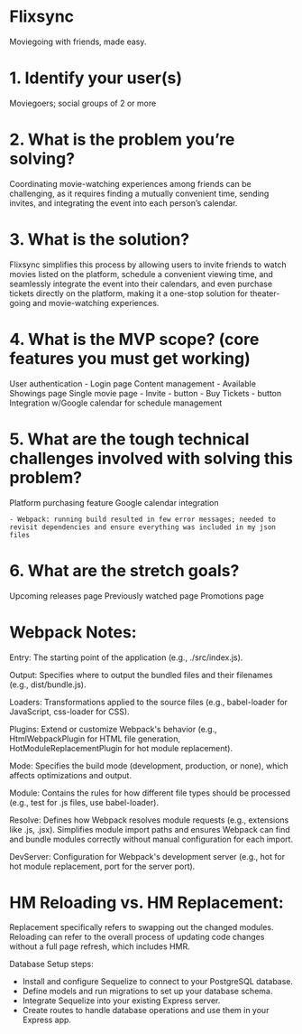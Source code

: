 # Flixsync
Moviegoing with friends, made easy.


# 1. Identify your user(s)
Moviegoers; social groups of 2 or more 

# 2. What is the problem you’re solving?
Coordinating movie-watching experiences among friends can be challenging, as it requires finding a mutually convenient time, sending invites, and integrating the event into each person’s calendar.

# 3. What is the solution?
Flixsync simplifies this process by allowing users to invite friends to watch movies listed on the platform, schedule a convenient viewing time, and seamlessly integrate the event into their calendars, and even purchase tickets directly on the platform, making it a one-stop solution for theater-going and movie-watching experiences.

# 4. What is the MVP scope? (core features you must get working)
User authentication
    - Login page 
Content management
    - Available Showings page 
Single movie page
    - Invite - button
    - Buy Tickets - button 
Integration w/Google calendar for schedule management

# 5. What are the tough technical challenges involved with solving this problem?
Platform purchasing feature 
Google calendar integration 

    - Webpack: running build resulted in few error messages; needed to revisit dependencies and ensure everything was included in my json files

# 6. What are the stretch goals?
Upcoming releases page
Previously watched page 
Promotions page 



# Webpack Notes:

Entry: The starting point of the application (e.g., ./src/index.js).

Output: Specifies where to output the bundled files and their filenames (e.g., dist/bundle.js).

Loaders: Transformations applied to the source files (e.g., babel-loader for JavaScript, css-loader for CSS).

Plugins: Extend or customize Webpack's behavior (e.g., HtmlWebpackPlugin for HTML file generation, HotModuleReplacementPlugin for hot module replacement).

Mode: Specifies the build mode (development, production, or none), which affects optimizations and output.

Module: Contains the rules for how different file types should be processed (e.g., test for .js files, use babel-loader).

Resolve: Defines how Webpack resolves module requests (e.g., extensions like .js, .jsx). Simplifies module import paths and ensures Webpack can find and bundle modules correctly without manual configuration for each import.

DevServer: Configuration for Webpack's development server (e.g., hot for hot module replacement, port for the server port).

# HM Reloading vs. HM Replacement: 
Replacement specifically refers to swapping out the changed modules.
Reloading can refer to the overall process of updating code changes without a full page refresh, which includes HMR.

Database Setup steps: 

- Install and configure Sequelize to connect to your PostgreSQL database.
- Define models and run migrations to set up your database schema.
- Integrate Sequelize into your existing Express server.
- Create routes to handle database operations and use them in your Express app.
